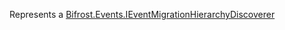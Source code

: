 Represents a [Bifrost.Events.IEventMigrationHierarchyDiscoverer](Bifrost.Events.IEventMigrationHierarchyDiscoverer)